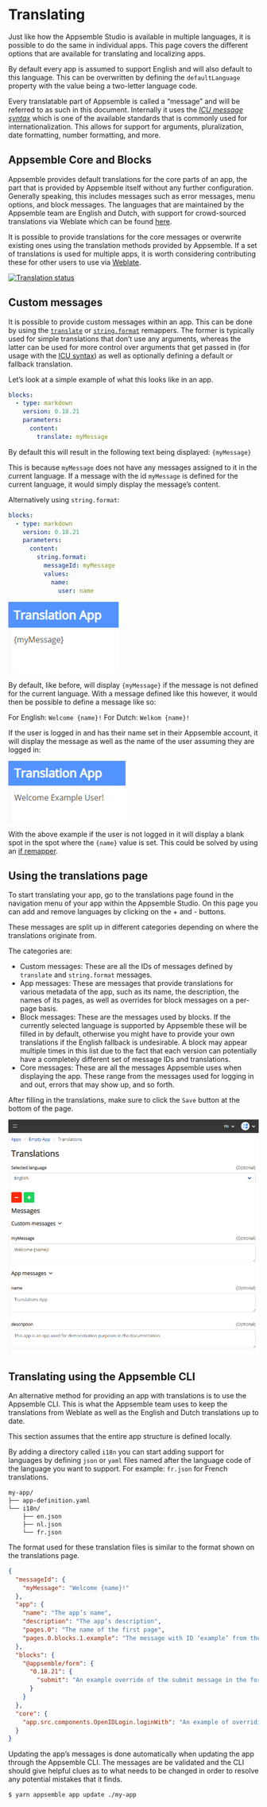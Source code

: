 # Translating

Just like how the Appsemble Studio is available in multiple languages, it is possible to do the same
in individual apps. This page covers the different options that are available for translating and
localizing apps.

By default every app is assumed to support English and will also default to this language. This can
be overwritten by defining the `defaultLanguage` property with the value being a two-letter language
code.

Every translatable part of Appsemble is called a “message” and will be referred to as such in this
document. Internally it uses the _[ICU message syntax][icu]_ which is one of the available standards
that is commonly used for internationalization. This allows for support for arguments,
pluralization, date formatting, number formatting, and more.

## Appsemble Core and Blocks

Appsemble provides default translations for the core parts of an app, the part that is provided by
Appsemble itself without any further configuration. Generally speaking, this includes messages such
as error messages, menu options, and block messages. The languages that are maintained by the
Appsemble team are English and Dutch, with support for crowd-sourced translations via Weblate which
can be found [here](https://hosted.weblate.org/projects/appsemble/#languages).

It is possible to provide translations for the core messages or overwrite existing ones using the
translation methods provided by Appsemble. If a set of translations is used for multiple apps, it is
worth considering contributing these for other users to use via
[Weblate](https://hosted.weblate.org/projects/appsemble/appsemble).

[![Translation status](https://hosted.weblate.org/widgets/appsemble/-/appsemble/multi-auto.svg 'Translation status')](https://hosted.weblate.org/engage/appsemble/)

## Custom messages

It is possible to provide custom messages within an app. This can be done by using the
[`translate`](./remappers.md#translate) or [`string.format`](./remappers.md#stringformat) remappers.
The former is typically used for simple translations that don’t use any arguments, whereas the
latter can be used for more control over arguments that get passed in (for usage with the [ICU
syntax][icu]) as well as optionally defining a default or fallback translation.

Let’s look at a simple example of what this looks like in an app.

```yaml
blocks:
  - type: markdown
    version: 0.18.21
    parameters:
      content:
        translate: myMessage
```

By default this will result in the following text being displayed: `{myMessage}`

This is because `myMessage` does not have any messages assigned to it in the current language. If a
message with the id `myMessage` is defined for the current language, it would simply display the
message’s content.

Alternatively using `string.format`:

```yaml
blocks:
  - type: markdown
    version: 0.18.21
    parameters:
      content:
        string.format:
          messageId: myMessage
          values:
            name:
              user: name
```

![Untranslated message](../../config/assets/default-message.png)

By default, like before, will display `{myMessage}` if the message is not defined for the current
language. With a message defined like this however, it would then be possible to define a message
like so:

For English: `Welcome {name}!` For Dutch: `Welkom {name}!`

If the user is logged in and has their name set in their Appsemble account, it will display the
message as well as the name of the user assuming they are logged in:

![Translated message](../../config/assets/translated-message.png)

With the above example if the user is not logged in it will display a blank spot in the spot where
the `{name}` value is set. This could be solved by using an [if remapper](./remappers.md#if).

## Using the translations page

To start translating your app, go to the translations page found in the navigation menu of your app
within the Appsemble Studio. On this page you can add and remove languages by clicking on the +
and - buttons.

These messages are split up in different categories depending on where the translations originate
from.

The categories are:

- Custom messages: These are all the IDs of messages defined by `translate` and `string.format`
  messages.
- App messages: These are messages that provide translations for various metadata of the app, such
  as its name, the description, the names of its pages, as well as overrides for block messages on a
  per-page basis.
- Block messages: These are the messages used by blocks. If the currently selected language is
  supported by Appsemble these will be filled in by default, otherwise you might have to provide
  your own translations if the English fallback is undesirable. A block may appear multiple times in
  this list due to the fact that each version can potentially have a completely different set of
  message IDs and translations.
- Core messages: These are all the messages Appsemble uses when displaying the app. These range from
  the messages used for logging in and out, errors that may show up, and so forth.

After filling in the translations, make sure to click the `Save` button at the bottom of the page.

![The app translations page](../../config/assets/translations-page.png)

## Translating using the Appsemble CLI

An alternative method for providing an app with translations is to use the Appsemble CLI. This is
what the Appsemble team uses to keep the translations from Weblate as well as the English and Dutch
translations up to date.

This section assumes that the entire app structure is defined locally.

By adding a directory called `i18n` you can start adding support for languages by defining `json` or
`yaml` files named after the language code of the language you want to support. For example:
`fr.json` for French translations.

```
my-app/
├── app-definition.yaml
└── i18n/
    ├── en.json
    ├── nl.json
    └── fr.json
```

The format used for these translation files is similar to the format shown on the translations page.

```json
{
  "messageId": {
    "myMessage": "Welcome {name}!"
  },
  "app": {
    "name": "The app’s name",
    "description": "The app’s description",
    "pages.0": "The name of the first page",
    "pages.0.blocks.1.example": "The message with ID ‘example’ from the second block on the first page"
  },
  "blocks": {
    "@appsemble/form": {
      "0.18.21": {
        "submit": "An example override of the submit message in the form block."
      }
    }
  },
  "core": {
    "app.src.components.OpenIDLogin.loginWith": "An example of overriding the message of the login button. The variable {name} can be used here."
  }
}
```

Updating the app’s messages is done automatically when updating the app through the Appsemble CLI.
The messages are be validated and the CLI should give helpful clues as to what needs to be changed
in order to resolve any potential mistakes that it finds.

```sh
$ yarn appsemble app update ./my-app
```

[icu]: https://formatjs.io/docs/core-concepts/icu-syntax/
